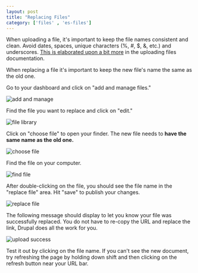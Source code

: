 ```yaml
---
layout: post
title: "Replacing Files"
category: ['files' , 'es-files']
---
```


When uploading a file, it's important to keep the file names consistent and clean. Avoid dates, spaces, unique characters (%, #, $, &, etc.) and underscores. [This is elaborated upon a bit more](/schoolsites-help/es-files/2014/07/15/uploading-files/) in the uploading files documentation. 

When replacing a file it's important to keep the new file's name the same as the old one. 

Go to your dashboard and click on "add and manage files."

![add and manage](/schoolsites-help/images/uploading/add-manage.png)

Find the file you want to replace and click on "edit."

![file library](/schoolsites-help/images/replacing/file-library.png)

Click on "choose file" to open your finder. The new file needs to **have the same name as the old one.**

![choose file](/schoolsites-help/images/replacing/before-upload.png)

Find the file on your computer. 

![find file](/schoolsites-help/images/replacing/find-file.png)

After double-clicking on the file, you should see the file name in the "replace file" area. Hit "save" to publish your changes.

![replace file](/schoolsites-help/images/replacing/after-upload.png)

The following message should display to let you know your file was successfully replaced. You do not have to re-copy the URL and replace the link, Drupal does all the work for you. 

![upload success](/schoolsites-help/images/replacing/upload-success.png)

Test it out by clicking on the file name. If you can't see the new document, try refreshing the page by holding down shift and then clicking on the refresh button near your URL bar. 